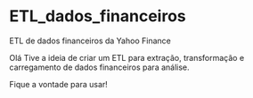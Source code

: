 # ETL_dados_financeiros
ETL de dados financeiros da Yahoo Finance

Olá
Tive a ideia de criar um ETL para extração, transformação e carregamento de dados financeiros para análise.

Fique a vontade para usar!